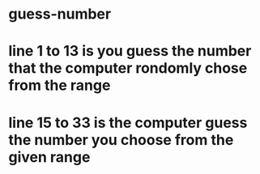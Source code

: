 # guess-number
# line 1 to 13 is you guess the number that the computer rondomly chose from the range
# line 15 to 33 is the computer guess the number you choose from the given range 
